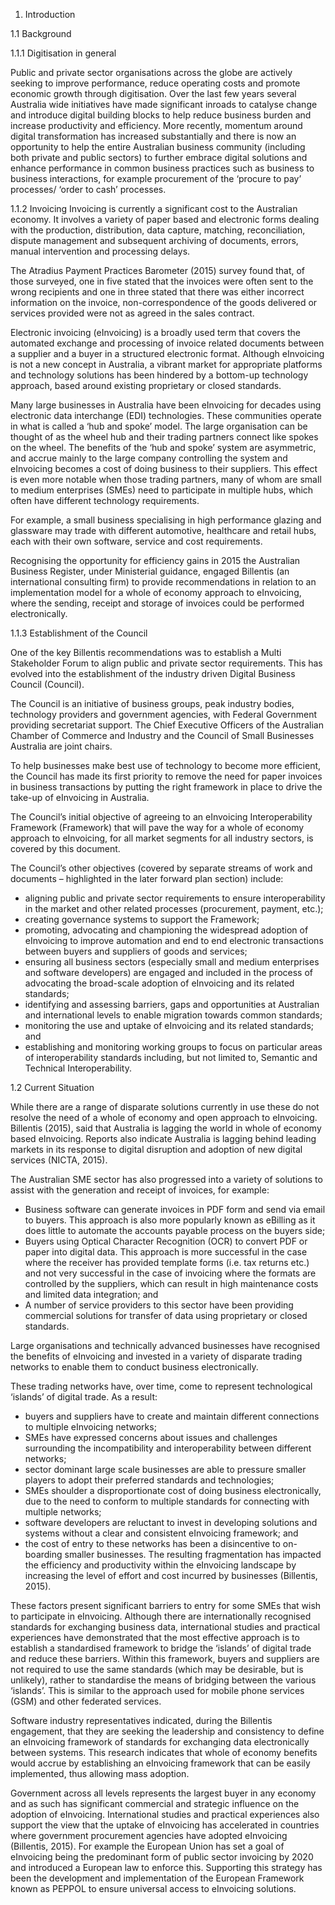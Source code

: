 1. Introduction

1.1 Background

1.1.1 Digitisation in general

Public and private sector organisations across the globe are actively seeking to improve performance, reduce operating costs and promote economic growth through digitisation. Over the last few years several Australia wide initiatives have made significant inroads to catalyse change and introduce digital building blocks to help reduce business burden and increase productivity and efficiency. More recently, momentum around digital transformation has increased substantially and there is now an opportunity to help the entire Australian business community (including both private and public sectors) to further embrace digital solutions and enhance performance in common business practices such as business to business interactions, for example procurement of the ‘procure to pay’ processes/ ‘order to cash’ processes.


1.1.2 Invoicing
Invoicing is currently a significant cost to the Australian economy. It involves a variety of paper based and electronic forms dealing with the production, distribution, data capture, matching, reconciliation, dispute management and subsequent archiving of documents, errors, manual intervention and processing delays.

The Atradius Payment Practices Barometer (2015) survey found that, of those surveyed, one in five stated that the invoices were often sent to the wrong recipients and one in three stated that there was either incorrect information on the invoice, non-correspondence of the goods delivered or services provided were not as agreed in the sales contract.

Electronic invoicing (eInvoicing) is a broadly used term that covers the automated exchange and processing of invoice related documents between a supplier and a buyer in a structured electronic format. Although eInvoicing is not a new concept in Australia, a vibrant market for appropriate platforms and technology solutions has been hindered by a bottom-up technology approach, based around existing proprietary or closed standards.

Many large businesses in Australia have been eInvoicing for decades using electronic data interchange (EDI) technologies. These communities operate in what is called a ‘hub and spoke’ model. The large organisation can be thought of as the wheel hub and their trading partners connect like spokes on the wheel. The benefits of the ‘hub and spoke’ system are asymmetric, and accrue mainly to the large company controlling the system and eInvoicing becomes a cost of doing business to their suppliers. This effect is even more notable when those trading partners, many of whom are small to medium enterprises (SMEs) need to participate in multiple hubs, which often have different technology requirements.

For example, a small business specialising in high performance glazing and glassware may trade with different automotive, healthcare and retail hubs, each with their own software, service and cost requirements.

Recognising the opportunity for efficiency gains in 2015 the Australian Business Register, under Ministerial guidance, engaged Billentis (an international consulting firm) to provide recommendations in relation to an implementation model for a whole of economy approach to eInvoicing, where the sending, receipt and storage of invoices could be performed electronically.


1.1.3 Establishment of the Council

One of the key Billentis recommendations was to establish a Multi Stakeholder Forum to align public and private sector requirements. This has evolved into the establishment of the industry driven Digital Business Council (Council).

The Council is an initiative of business groups, peak industry bodies, technology providers and government agencies, with Federal Government providing secretariat support. The Chief Executive Officers of the Australian Chamber of Commerce and Industry and the Council of Small Businesses Australia are joint chairs.

To help businesses make best use of technology to become more efficient, the Council has made its first priority to remove the need for paper invoices in business transactions by putting the right framework in place to drive the take-up of eInvoicing in Australia.

The Council’s initial objective of agreeing to an eInvoicing Interoperability Framework (Framework) that will pave the way for a whole of economy approach to eInvoicing, for all market segments for all industry sectors, is covered by this document.

The Council’s other objectives (covered by separate streams of work and documents – highlighted in the later forward plan section) include:

+ aligning public and private sector requirements to ensure interoperability in the market and other related processes (procurement, payment, etc.);
+ creating governance systems to support the Framework;
+ promoting, advocating and championing the widespread adoption of eInvoicing to improve automation and end to end electronic transactions between buyers and suppliers of goods and services;
+ ensuring all business sectors (especially small and medium enterprises and software developers) are engaged and included in the process of advocating the broad-scale adoption of eInvoicing and its related standards;
+ identifying and assessing barriers, gaps and opportunities at Australian and international levels to enable migration towards common standards;
+ monitoring the use and uptake of eInvoicing and its related standards; and
+ establishing and monitoring working groups to focus on particular areas of interoperability standards including, but not limited to, Semantic and Technical Interoperability.


1.2 Current Situation

While there are a range of disparate solutions currently in use these do not resolve the need of a whole of economy and open approach to eInvoicing. Billentis (2015), said that Australia is lagging the world in whole of economy based eInvoicing. Reports also indicate Australia is lagging behind leading markets in its response to digital disruption and adoption of new digital services (NICTA, 2015).

The Australian SME sector has also progressed into a variety of solutions to assist with the generation and receipt of invoices, for example:
+ Business software can generate invoices in PDF form and send via email to buyers. This approach is also more popularly known as eBilling as it does little to automate the accounts payable process on the buyers side;
+ Buyers using Optical Character Recognition (OCR) to convert PDF or paper into digital data. This approach is more successful in the case where the receiver has provided template forms (i.e. tax returns etc.) and not very successful in the case of invoicing where the formats are controlled by the suppliers, which can result in high maintenance costs and limited data integration; and
+ A number of service providers to this sector have been providing commercial solutions for transfer of data using proprietary or closed standards.

Large organisations and technically advanced businesses have recognised the benefits of eInvoicing and invested in a variety of disparate trading networks to enable them to conduct business electronically.

These trading networks have, over time, come to represent technological ‘islands’ of digital trade. As a result:
+ buyers and suppliers have to create and maintain different connections to multiple eInvoicing networks;
+ SMEs have expressed concerns about issues and challenges surrounding the incompatibility and interoperability between different networks;
+ sector dominant large scale businesses are able to pressure smaller players to adopt their preferred standards and technologies;
+ SMEs shoulder a disproportionate cost of doing business electronically, due to the need to conform to multiple standards for connecting with multiple networks;
+ software developers are reluctant to invest in developing solutions and systems without a clear and consistent eInvoicing framework; and
+ the cost of entry to these networks has been a disincentive to on-boarding smaller businesses. The resulting fragmentation has impacted the efficiency and productivity within the eInvoicing landscape by increasing the level of effort and cost incurred by businesses (Billentis, 2015).

These factors present significant barriers to entry for some SMEs that wish to participate in eInvoicing. Although there are internationally recognised standards for exchanging business data, international studies and practical experiences have demonstrated that the most effective approach is to establish a standardised framework to bridge the ‘islands’ of digital trade and reduce these barriers. Within this framework, buyers and suppliers are not required to use the same standards (which may be desirable, but is unlikely), rather to standardise the means of bridging between the various ‘islands’. This is similar to the approach used for mobile phone services (GSM) and other federated services.

Software industry representatives indicated, during the Billentis engagement, that they are seeking the leadership and consistency to define an eInvoicing framework of standards for exchanging data electronically between systems. This research indicates that whole of economy benefits would accrue by establishing an eInvoicing framework that can be easily implemented, thus allowing mass adoption.

Government across all levels represents the largest buyer in any economy and as such has significant commercial and strategic influence on the adoption of eInvoicing. International studies and practical experiences also support the view that the uptake of eInvoicing has accelerated in countries where government procurement agencies have adopted eInvoicing (Billentis, 2015). For example the European Union has set a goal of eInvoicing being the predominant form of public sector invoicing by 2020 and introduced a European law to enforce this. Supporting this strategy has been the development and implementation of the European Framework known as PEPPOL to ensure universal access to eInvoicing solutions.

